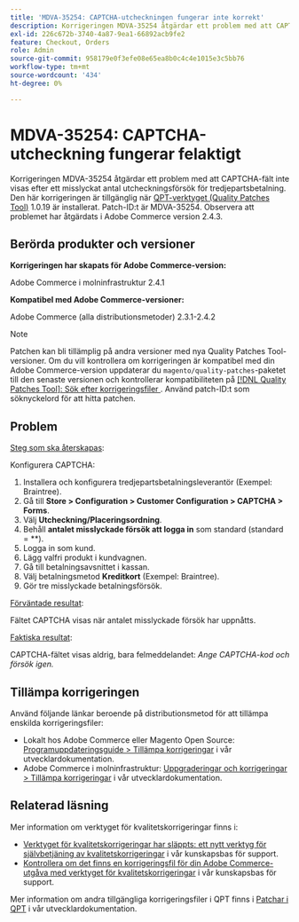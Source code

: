 ```yaml
---
title: 'MDVA-35254: CAPTCHA-utcheckningen fungerar inte korrekt'
description: Korrigeringen MDVA-35254 åtgärdar ett problem med att CAPTCHA-fält inte visas efter ett misslyckat antal utcheckningsförsök för tredjepartsbetalning. Den här korrigeringen är tillgänglig när [QPT-verktyget (Quality Patches Tool)](/help/announcements/adobe-commerce-announcements/magento-quality-patches-released-new-tool-to-self-serve-quality-patches.md) 1.0.19 är installerat. Patch-ID:t är MDVA-35254. Observera att problemet har åtgärdats i Adobe Commerce version 2.4.3.
exl-id: 226c672b-3740-4a87-9ea1-66892acb9fe2
feature: Checkout, Orders
role: Admin
source-git-commit: 958179e0f3efe08e65ea8b0c4c4e1015e3c5bb76
workflow-type: tm+mt
source-wordcount: '434'
ht-degree: 0%

---
```


# MDVA-35254: CAPTCHA-utcheckning fungerar felaktigt

Korrigeringen MDVA-35254 åtgärdar ett problem med att CAPTCHA-fält inte visas efter ett misslyckat antal utcheckningsförsök för tredjepartsbetalning. Den här korrigeringen är tillgänglig när [QPT-verktyget (Quality Patches Tool)](/help/announcements/adobe-commerce-announcements/magento-quality-patches-released-new-tool-to-self-serve-quality-patches.md) 1.0.19 är installerat. Patch-ID:t är MDVA-35254. Observera att problemet har åtgärdats i Adobe Commerce version 2.4.3.

## Berörda produkter och versioner

**Korrigeringen har skapats för Adobe Commerce-version:**

Adobe Commerce i molninfrastruktur 2.4.1

**Kompatibel med Adobe Commerce-versioner:**

Adobe Commerce (alla distributionsmetoder) 2.3.1-2.4.2

>[!NOTE]
>
>Patchen kan bli tillämplig på andra versioner med nya Quality Patches Tool-versioner. Om du vill kontrollera om korrigeringen är kompatibel med din Adobe Commerce-version uppdaterar du `magento/quality-patches`-paketet till den senaste versionen och kontrollerar kompatibiliteten på [[!DNL Quality Patches Tool]: Sök efter korrigeringsfiler ](https://devdocs.magento.com/quality-patches/tool.html#patch-grid). Använd patch-ID:t som söknyckelord för att hitta patchen.

## Problem

<u>Steg som ska återskapas</u>:

Konfigurera CAPTCHA:

1. Installera och konfigurera tredjepartsbetalningsleverantör (Exempel: Braintree).
1. Gå till **Store > Configuration > Customer Configuration > CAPTCHA > Forms**.
1. Välj **Utcheckning/Placeringsordning**.
1. Behåll **antalet misslyckade försök att logga in** som standard (standard = **).
1. Logga in som kund.
1. Lägg valfri produkt i kundvagnen.
1. Gå till betalningsavsnittet i kassan.
1. Välj betalningsmetod **Kreditkort** (Exempel: Braintree).
1. Gör tre misslyckade betalningsförsök.

<u>Förväntade resultat</u>:

Fältet CAPTCHA visas när antalet misslyckade försök har uppnåtts.

<u>Faktiska resultat</u>:

CAPTCHA-fältet visas aldrig, bara felmeddelandet: *Ange CAPTCHA-kod och försök igen.*

## Tillämpa korrigeringen

Använd följande länkar beroende på distributionsmetod för att tillämpa enskilda korrigeringsfiler:

* Lokalt hos Adobe Commerce eller Magento Open Source: [Programuppdateringsguide > Tillämpa korrigeringar](https://devdocs.magento.com/guides/v2.4/comp-mgr/patching/mqp.html) i vår utvecklardokumentation.
* Adobe Commerce i molninfrastruktur: [Uppgraderingar och korrigeringar > Tillämpa korrigeringar](https://devdocs.magento.com/cloud/project/project-patch.html) i vår utvecklardokumentation.

## Relaterad läsning

Mer information om verktyget för kvalitetskorrigeringar finns i:

* [Verktyget för kvalitetskorrigeringar har släppts: ett nytt verktyg för självbetjäning av kvalitetskorrigeringar](/help/announcements/adobe-commerce-announcements/magento-quality-patches-released-new-tool-to-self-serve-quality-patches.md) i vår kunskapsbas för support.
* [Kontrollera om det finns en korrigeringsfil för din Adobe Commerce-utgåva med verktyget för kvalitetskorrigeringar](/help/support-tools/patches-available-in-qpt-tool/check-patch-for-magento-issue-with-magento-quality-patches.md) i vår kunskapsbas för support.

Mer information om andra tillgängliga korrigeringsfiler i QPT finns i [Patchar i QPT](https://devdocs.magento.com/quality-patches/tool.html#patch-grid) i vår utvecklardokumentation.
